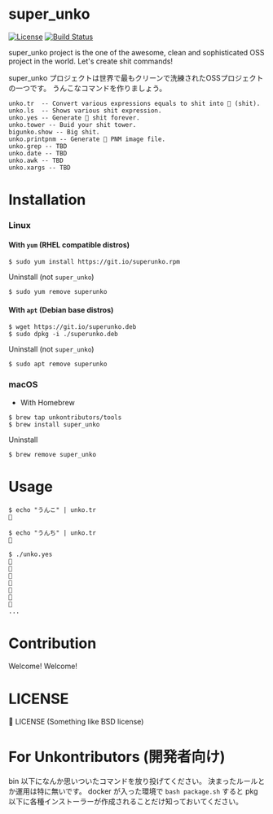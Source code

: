 super_unko
===========================================
[![License](https://img.shields.io/badge/license-%F0%9F%92%A9-orange.svg)](./LICENSE)
[![Build Status](https://travis-ci.org/unkontributors/super_unko.svg?branch=master)](https://travis-ci.org/greymd/super_unko)

super_unko project is the one of the awesome, clean and sophisticated OSS project in the world.
Let's create shit commands!

super_unko プロジェクトは世界で最もクリーンで洗練されたOSSプロジェクトの一つです。
うんこなコマンドを作りましょう。

```
unko.tr  -- Convert various expressions equals to shit into 💩 (shit).
unko.ls  -- Shows various shit expression.
unko.yes -- Generate 💩 shit forever.
unko.tower -- Buid your shit tower.
bigunko.show -- Big shit.
unko.printpnm -- Generate 💩 PNM image file.
unko.grep -- TBD
unko.date -- TBD
unko.awk -- TBD
unko.xargs -- TBD
```

Installation
========================

### Linux

#### With `yum` (RHEL compatible distros)

```
$ sudo yum install https://git.io/superunko.rpm
```

Uninstall (not `super_unko`)

```
$ sudo yum remove superunko
```


#### With `apt` (Debian base distros)

```
$ wget https://git.io/superunko.deb
$ sudo dpkg -i ./superunko.deb
```

Uninstall (not `super_unko`)

```
$ sudo apt remove superunko
```

### macOS

* With Homebrew

```
$ brew tap unkontributors/tools
$ brew install super_unko
```

Uninstall

```
$ brew remove super_unko
```

Usage
========================

```
$ echo "うんこ" | unko.tr
💩

$ echo "うんち" | unko.tr
💩

$ ./unko.yes
💩
💩
💩
💩
💩
💩
💩
...
```

Contribution
========================
Welcome! Welcome!

LICENSE
==============
💩 LICENSE
 (Something like BSD license)

For Unkontributors (開発者向け)
========================
bin 以下になんか思いついたコマンドを放り投げてください。
決まったルールとか運用は特に無いです。
docker が入った環境で `bash package.sh` すると pkg 以下に各種インストーラーが作成されることだけ知っておいてください。
